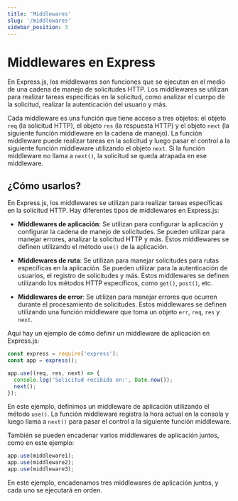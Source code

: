 ```yaml
---
title: 'Middlewares'
slug: '/middlewares'
sidebar_position: 3
---
```


# Middlewares en Express

En Express.js, los middlewares son funciones que se ejecutan en el medio de una cadena de manejo de solicitudes HTTP. Los middlewares se utilizan para realizar tareas específicas en la solicitud, como analizar el cuerpo de la solicitud, realizar la autenticación del usuario y más.

Cada middleware es una función que tiene acceso a tres objetos: el objeto `req` (la solicitud HTTP), el objeto `res` (la respuesta HTTP) y el objeto `next` (la siguiente función middleware en la cadena de manejo). La función middleware puede realizar tareas en la solicitud y luego pasar el control a la siguiente función middleware utilizando el objeto `next`. Si la función middleware no llama a `next()`, la solicitud se queda atrapada en ese middleware.

## ¿Cómo usarlos?

En Express.js, los middlewares se utilizan para realizar tareas específicas en la solicitud HTTP. Hay diferentes tipos de middlewares en Express.js:

- **Middlewares de aplicación**: Se utilizan para configurar la aplicación y configurar la cadena de manejo de solicitudes. Se pueden utilizar para manejar errores, analizar la solicitud HTTP y más. Estos middlewares se definen utilizando el método `use()` de la aplicación.

- **Middlewares de ruta**: Se utilizan para manejar solicitudes para rutas específicas en la aplicación. Se pueden utilizar para la autenticación de usuarios, el registro de solicitudes y más. Estos middlewares se definen utilizando los métodos HTTP específicos, como `get()`, `post()`, etc.

- **Middlewares de error**: Se utilizan para manejar errores que ocurren durante el procesamiento de solicitudes. Estos middlewares se definen utilizando una función middleware que toma un objeto `err`, `req`, `res` y `next`.

Aquí hay un ejemplo de cómo definir un middleware de aplicación en Express.js:

```js
const express = require('express');
const app = express();

app.use((req, res, next) => {
  console.log('Solicitud recibida en:', Date.now());
  next();
});
```

En este ejemplo, definimos un middleware de aplicación utilizando el método `use()`. La función middleware registra la hora actual en la consola y luego llama a `next()` para pasar el control a la siguiente función middleware.

También se pueden encadenar varios middlewares de aplicación juntos, como en este ejemplo:

```js
app.use(middleware1);
app.use(middleware2);
app.use(middleware3);
```

En este ejemplo, encadenamos tres middlewares de aplicación juntos, y cada uno se ejecutará en orden.

